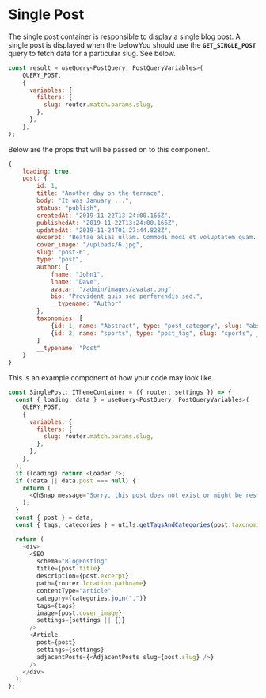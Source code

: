# Single Post

The single post container is responsible to display a single blog post. A single post is displayed when the belowYou should use the **`GET_SINGLE_POST`** query to fetch data for a particular slug. See below.

```jsx
const result = useQuery<PostQuery, PostQueryVariables>(
    QUERY_POST,
    {
      variables: {
        filters: {
          slug: router.match.params.slug,
        },
      },
    },
);
```

Below are the props that will be passed on to this component.

```javascript
{
    loading: true,
    post: {
        id: 1,
        title: "Another day on the terrace",
        body: "It was January ...",
        status: "publish",
        createdAt: "2019-11-22T13:24:00.166Z",
        publishedAt: "2019-11-22T13:24:00.166Z",
        updatedAt: "2019-11-24T01:27:44.828Z",
        excerpt: "Beatae alias ullam. Commodi modi et voluptatem quam. Nostrum occaecati ut id rem omnis soluta. Distinctio facere quia laudantium quia numquam vero iste.",
        cover_image: "/uploads/6.jpg",
        slug: "post-6",
        type: "post",
        author: {
            fname: "John1",
            lname: "Dave",
            avatar: "/admin/images/avatar.png",
            bio: "Provident quis sed perferendis sed.",
            __typename: "Author"
        },
        taxonomies: [
            {id: 1, name: "Abstract", type: "post_category", slug: "abstract", __typename: "Taxonomy"},
            {id: 2, name: "sports", type: "post_tag", slug: "sports", __typename: "Taxonomy"}
        ]
        __typename: "Post"
    }   
}
```

This is an example component of how your code may look like.

```javascript
const SinglePost: IThemeContainer = ({ router, settings }) => {
  const { loading, data } = useQuery<PostQuery, PostQueryVariables>(
    QUERY_POST,
    {
      variables: {
        filters: {
          slug: router.match.params.slug,
        },
      },
    },
  );
  if (loading) return <Loader />;
  if (!data || data.post === null) {
    return (
      <OhSnap message="Sorry, this post does not exist or might be restricted." />
    );
  }
  const { post } = data;
  const { tags, categories } = utils.getTagsAndCategories(post.taxonomies);

  return (
    <div>
      <SEO
        schema="BlogPosting"
        title={post.title}
        description={post.excerpt}
        path={router.location.pathname}
        contentType="article"
        category={categories.join(",")}
        tags={tags}
        image={post.cover_image}
        settings={settings || {}}
      />
      <Article
        post={post}
        settings={settings}
        adjacentPosts={<AdjacentPosts slug={post.slug} />}
      />
    </div>
  );
};
```

